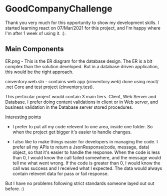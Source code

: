 # GoodCompanyChallenge
Thank you very much for this opportunity to show my development skills. I started learning react on 07/Mar/2021 for this
project, and I'm happy where I'm after 1 week of using it. :).

Main Components 
----------------
ER.png - This is the ER diagram for the database design. The ER is a bit complex than the 
solution developed. But in a database driven application, this would be the right approach.

cinventory.web.sln - contains web app (cinventory.web) done using react/ .net Core and test project (cinventory.test).



This perticular project would contain 3 main tiers. Client, Web Server and Database. I prefer doing 
content validations in client or in Web server, and business validation in the Database server stored 
procedures.  

Interesting points
- I prefer to put all my code relevent to one area, inside one folder. So when the project get bigger
it's easier to handle changes.

- I also like to make things easier for developers in managing the code. I prefer all my APIs to 
return a JsonResponse(code, message, data) object, so 
that it's easier to handle the response. When the code is less than 0, I would know the call
failed somewhere, and the message would tell me what went wrong. If the code is greater than 0,
I would know the call was success and I received what I expected. The data would always contain 
relevent data for pass or fail response.

But I have no problems following strict standards someone layed out out before. :)
